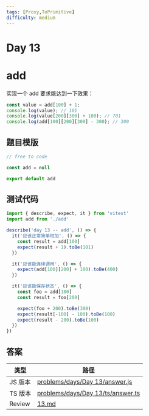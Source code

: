 ```yaml
---
tags: [Proxy,ToPrimitive]
difficulty: medium
---
```


# Day 13

# add

实现一个 add 要求能达到一下效果：

```js
const value = add[100] + 1;
console.log(value); // 101
console.log(value[200][300] + 100); // 701
console.log(add[100][200][300] - 300); // 300
```

## 题目模版

```js
// free to code

const add = null

export default add
```

## 测试代码

```js
import { describe, expect, it } from 'vitest'
import add from './add'

describe('day 13 -- add', () => {
  it('应该正常简单相加', () => {
    const result = add[100]
    expect(result + 1).toBe(101)
  })

  it('应该能连续调用', () => {
    expect(add[100][200] + 100).toBe(400)
  })

  it('应该能保存状态', () => {
    const foo = add[100]
    const result = foo[200]

    expect(foo + 200).toBe(300)
    expect(result[-100] - 100).toBe(100)
    expect(result - 200).toBe(100)
  })
})

```

## 答案

| 类型    | 路径                                                                                                                                |
| ------- | ----------------------------------------------------------------------------------------------------------------------------------- |
| JS 版本 | [problems/days/Day 13/answer.js](https://github.com/506-FETL/one-question-per-day/blob/main/problems/days/Day%2013/answer.js)       |
| TS 版本 | [problems/days/Day 13/ts/answer.ts](https://github.com/506-FETL/one-question-per-day/blob/main/problems/days/Day%2013/ts/answer.ts) |
| Review  | [13.md](/review/13)                                                                                                                 |
